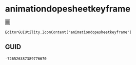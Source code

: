 # animationdopesheetkeyframe
![](/img/animationdopesheetkeyframe.png)

``` CSharp
EditorGUIUtility.IconContent("animationdopesheetkeyframe")
```
## GUID
```
-726526387389776670
```
